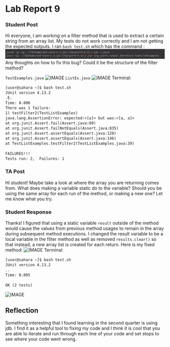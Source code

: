 # Lab Report 9

### Student Post

Hi everyone,
I am working on a filter method that is used to extract a certain string from an array list. My tests do not work correctly and I am not getting the expected outputs. I ran ```bash test.sh``` which has the command :
![IMAGE](testshfile.png)
Any thoughts on how to fix this bug? Could it be the structure of the filter method?

```TestExamples.java```
![IMAGE](testlistexamples.png)
```ListEx.java```
![IMAGE](listexamplesold.png)
Terminal:
```
[user@sahara ~]$ bash test.sh
JUnit version 4.13.2
.E.
Time: 0.006
There was 1 failure:
1) testFilter2(TestListExamples)
java.lang.AssertionError: expected:<[a]> but was:<[a, a]>
at org.junit.Assert.fail(Assert.java:89)
at org.junit.Assert.failNotEquals(Assert.java:835)
at org.junit.Assert.assertEquals(Assert.java:120)
at org.junit.Assert.assertEquals(Assert.java:146)
at TestListExamples.testFilter2(TestListExamples.java:39)

FAILURES!!!
Tests run: 2,  Failures: 1
```
### TA Post
Hi student! Maybe take a look at where the array you are returning comes from. What does making a variable static do to the variable? Should you be using the same array for each run of the method, or making a new one? Let me know what you try.

### Student Response
Thanks! I figured that using a static variable ```result``` outside of the method would cause the values from previous method usages to remain in the array during subsequent method executions. I changed the result variable to be a local variable in the filter method as well as removed ```results.clear()``` so that instead, a new array list is created for each return. Here is my fixed method:
![IMAGE](listexamples.png)
Terminal:
```
[user@sahara ~]$ bash test.sh
JUnit version 4.13.2
..
Time: 0.005

OK (2 tests)
```
![IMAGE](directorylab9.png)

## Reflection
Something interesting that I found learning in the second quarter is using jdb. I find it as a helpful tool to fixing my code and I think it is cool that you are able to iterate and run through each line of your code and set stops to see where your code went wrong.

